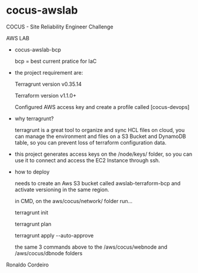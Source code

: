 # cocus-awslab
COCUS - Site Reliability Engineer Challenge

AWS LAB

- cocus-awslab-bcp 

    bcp = best current pratice for IaC
- the project requirement are:

    Terragrunt version v0.35.14

    Terraform version v1.1.0+

    Configured AWS access key and create a profile called [cocus-devops]
- why terragrunt?

  terragrunt is a great tool to organize and sync HCL files on cloud, you can manage the environment and files on a S3 Bucket and DynamoDB table, so you can prevent loss of terraform configuration data.
- this project generates access keys on the /node/keys/ folder, so you can use it to connect and access the EC2 Instance through ssh.

- how to deploy 

  needs to create an Aws S3 bucket called awslab-terraform-bcp and activate versioning in the same region.   

  in CMD, on the aws/cocus/network/ folder run...

  terragrunt init
  
  terragrunt plan

  terragrunt apply --auto-approve

  the same 3 commands above to the /aws/cocus/webnode and /aws/cocus/dbnode folders 


Ronaldo Cordeiro
